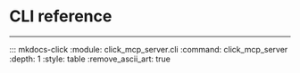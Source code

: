 # CLI reference

-----

::: mkdocs-click
    :module: click_mcp_server.cli
    :command: click_mcp_server
    :depth: 1
    :style: table
    :remove_ascii_art: true
